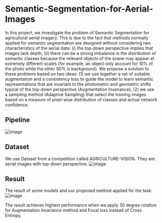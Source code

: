 # Semantic-Segmentation-for-Aerial-Images

In this project, we investigate the problem of Semantic Segmentation for agricultural aerial imagery. This is due to the fact that methods normally applied for semantic segmentation are designed without considering two characteristics of  the aerial data: (i) 
the top-down perspective implies that images lack depth; (ii) there can be a strong  imbalance in the distribution of semantic classes because 
the relevant objects of the scene may appear at extremely different scales (for example, an object only account for 10% of the photo while the other 90% is background).
We propose a solution to these problems based on two ideas: (1) we use together a set of suitable augmentation and a 
consistency loss to guide the model to learn semantic representations that are invariant to the photometric and geometric 
shifts typical of the top-down perspective (Augmentation Invariance); (2) we use a sampling method (Adaptive Sampling)
that select the training images based on a measure of pixel-wise distribution of classes and actual network confidence. 

## Pipeline
![image](https://user-images.githubusercontent.com/91112707/230101003-8be140f2-b597-4a08-938d-594b55662686.png)

## Dataset
We use Dataset from a competition called AGRICULTURE-VISION. They are aerial images with top-down perspective.
![image](https://user-images.githubusercontent.com/91112707/230102990-786ec7c1-a0cb-4aff-ab52-7d00c9d2e269.png)


## Result
The result of some models and our proposed method applied for the task.
![image](https://user-images.githubusercontent.com/91112707/230098430-de3d54a5-25f2-4d27-9fac-c27603daa4ad.png)

The result achieves highest performance when we apply 30 degree rotation for Augmentation Invariance method and Focal loss instead of Cross Entropy.
